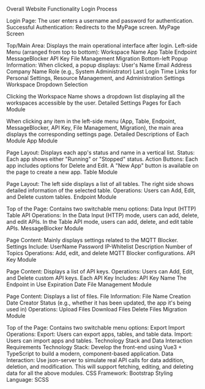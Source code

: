 Overall Website Functionality
Login Process

Login Page: The user enters a username and password for authentication.
Successful Authentication: Redirects to the MyPage screen.
MyPage Screen

Top/Main Area: Displays the main operational interface after login.
Left-side Menu (arranged from top to bottom):
Workspace Name
App
Table
Endpoint
MessageBlocker
API Key
File Management
Migration
Bottom-left Popup Information:
When clicked, a popup displays:
User's Name
Email Address
Company Name
Role (e.g., System Administrator)
Last Login Time
Links for Personal Settings, Resource Management, and Administration Settings
Workspace Dropdown Selection

Clicking the Workspace Name shows a dropdown list displaying all the workspaces accessible by the user.
Detailed Settings Pages for Each Module

When clicking any item in the left-side menu (App, Table, Endpoint, MessageBlocker, API Key, File Management, Migration), the main area displays the corresponding settings page.
Detailed Descriptions of Each Module
App Module

Page Layout: Displays each app's status and name in a vertical list.
Status: Each app shows either "Running" or "Stopped" status.
Action Buttons:
Each app includes options for Delete and Edit.
A "New App" button is available on the page to create a new app.
Table Module

Page Layout:
The left side displays a list of all tables.
The right side shows detailed information of the selected table.
Operations: Users can Add, Edit, and Delete custom tables.
Endpoint Module

Top of the Page: Contains two switchable menu options:
Data Input (HTTP)
Table API
Operations:
In the Data Input (HTTP) mode, users can add, delete, and edit APIs.
In the Table API mode, users can add, delete, and edit table APIs.
MessageBlocker Module

Page Content: Mainly displays settings related to the MQTT Blocker.
Settings Include:
UserName
Password
IP-Whitelist
Description
Number of Topics
Operations: Add, edit, and delete MQTT Blocker configurations.
API Key Module

Page Content: Displays a list of API keys.
Operations: Users can Add, Edit, and Delete custom API keys.
Each API Key Includes:
API Key Name
The Endpoint in Use
Expiration Date
File Management Module

Page Content: Displays a list of files.
File Information:
File Name
Creation Date
Creator
Status (e.g., whether it has been updated, the app it's being used in)
Operations:
Upload Files
Download Files
Delete Files
Migration Module

Top of the Page: Contains two switchable menu options:
Export
Import
Operations:
Export: Users can export apps, tables, and table data.
Import: Users can import apps and tables.
Technology Stack and Data Interaction Requirements
Technology Stack: Develop the front-end using Vue3 + TypeScript to build a modern, component-based application.
Data Interaction: Use json-server to simulate real API calls for data addition, deletion, and modification. This will support fetching, editing, and deleting data for all the above modules.
CSS Framework: Bootstrap 
Styling Language: SCSS 